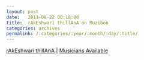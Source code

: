 ```yaml
---
layout: post
date:	2011-08-22 08:18:00
title:  rAkEshwari thillAnA on Muziboo
categories: archives
permalink: /:categories/:year/:month/:day/:title/
---
```

<img style="visibility:hidden;width:0px;height:0px;" border="0" width="0" height="0" src="http://c.gigcount.com/wildfire/IMP/CXNID=2000002.0NXC/bHQ9MTMxNDAxNTQ2NjE1NiZwdD*xMzE*MDE1NDk2NDM3JnA9MTg1MzkxJmQ9Jm49bGl2ZWpvdXJuYWwmZz*yJm89Y2QwN2VjYjEy/ZDU*NDM5NmJmMzk*MTAwMDc5Mzc1YzEmb2Y9MA==.gif"><lj-embed id="775"/></lj-embed><br><span style="size:0.8em;"><a href="http://www.muziboo.com/deponti/music/rakeshwari-thillana/">rAkEshwari thillAnA</a> | <a href="http://www.muziboo.com/musicians-available/">Musicians Available</a></span>
